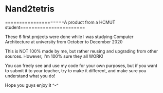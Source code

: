 # Nand2tetris
=====================A product from a HCMUT student=======================

These 6 first projects were done while I was studying Computer Architecture
at university from October to December 2020 

This is NOT 100% made by me, but rather reusing and upgrading from other 
sources. However, I'm 100% sure they all WORK!

You can freely see and use my code for your own purposes, but if you want to 
submit it to your teacher, try to make it different, and make sure you 
understand what you do!

Hope you guys enjoy it ^-^
